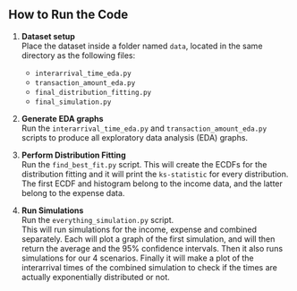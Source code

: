 ## How to Run the Code

1. **Dataset setup**  
   Place the dataset inside a folder named `data`, located in the same directory as the following files:   
   - `interarrival_time_eda.py`  
   - `transaction_amount_eda.py`  
   - `final_distribution_fitting.py`  
   - `final_simulation.py`

2. **Generate EDA graphs**  
   Run the `interarrival_time_eda.py` and `transaction_amount_eda.py` scripts to produce all exploratory data analysis (EDA) graphs.

3. **Perform Distribution Fitting**  
Run the `find_best_fit.py` script. This will create the ECDFs for the distribution fitting and it will print the `ks-statistic` for every distribution.
The first ECDF and histogram belong to the income data, and the latter belong to the expense data.

4. **Run Simulations**  
Run the `everything_simulation.py` script.  
This will run simulations for the income, expense and combined separately. 
Each will plot a graph of the first simulation, and will then return the average and the 95% confidence intervals. 
Then it also runs simulations for our 4 scenarios. 
Finally it will make a plot of the interarrival times of the combined simulation to check if the times are actually exponentially distributed or not. 